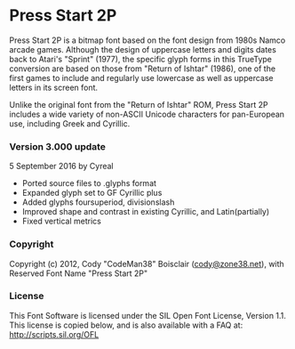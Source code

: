 # Press Start 2P

Press Start 2P is a bitmap font based on the font design from 1980s Namco
arcade games. Although the design of uppercase letters and digits dates
back to Atari's "Sprint" (1977), the specific glyph forms in this TrueType
conversion are based on those from "Return of Ishtar" (1986), one of the
first games to include and regularly use lowercase as well as uppercase
letters in its screen font.

Unlike the original font from the "Return of Ishtar" ROM, Press Start 2P
includes a wide variety of non-ASCII Unicode characters for pan-European
use, including Greek and Cyrillic.

### Version 3.000 update

5 September 2016 by Cyreal

* Ported source files to .glyphs format
* Expanded glyph set to GF Cyrillic plus
* Added glyphs foursuperiod, divisionslash
* Improved shape and contrast in existing Cyrillic, and Latin(partially)
* Fixed vertical metrics

### Copyright

Copyright (c) 2012, Cody "CodeMan38" Boisclair (cody@zone38.net), with Reserved Font Name "Press Start 2P"

### License

This Font Software is licensed under the SIL Open Font License, Version 1.1.
This license is copied below, and is also available with a FAQ at:
http://scripts.sil.org/OFL
